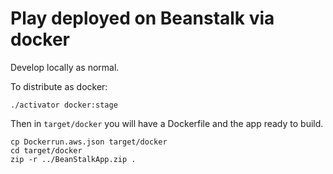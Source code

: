 Play deployed on Beanstalk via docker
=================================

Develop locally as normal.

To distribute as docker:

```
./activator docker:stage
```

Then in ```target/docker``` you will have a Dockerfile and the app ready to build.

```
cp Dockerrun.aws.json target/docker
cd target/docker
zip -r ../BeanStalkApp.zip .
```
